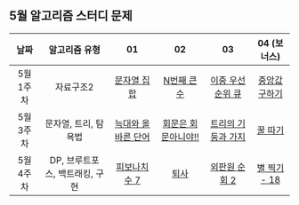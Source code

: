 ## 5월 알고리즘 스터디 문제

| 날짜 | 알고리즘 유형 | 01 | 02 | 03 | 04 (보너스) |
|:----:|:-----------:|:---:|:---:|:---:|:---:|
| 5월 1주차 | 자료구조2 | [문자열 집합](https://www.acmicpc.net/problem/14425) | [N번째 큰 수](https://www.acmicpc.net/problem/2075) | [이중 우선순위 큐](https://www.acmicpc.net/problem/7662) | [중앙값 구하기](https://www.acmicpc.net/problem/2696) |
| 5월 3주차 | 문자열, 트리, 탐욕법 | [늑대와 올바른 단어](https://www.acmicpc.net/problem/13022) | [회문은 회문아니야!!](https://www.acmicpc.net/problem/15927) | [트리의 기둥과 가지](https://www.acmicpc.net/problem/20924) | [꿀 따기](https://www.acmicpc.net/problem/21758) |
| 5월 4주차 | DP, 브루트포스, 백트래킹, 구현 | [피보나치 수 7](https://www.acmicpc.net/problem/15624) | [퇴사](https://www.acmicpc.net/problem/14501) | [외판원 순회 2](https://www.acmicpc.net/problem/10971) | [별 찍기 - 18](https://www.acmicpc.net/problem/10993) |

